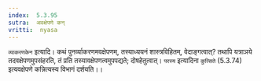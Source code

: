 ```yaml
---
index:  5.3.95
sutra:  अवक्षेपणे कन्
vritti:  nyasa
---
```


`व्याकरणकेन` इत्यादि। कथं पुनर्व्याकरणमवक्षेपणम्, तस्याध्ययनं शास्त्रविहितम्, वेदाङ्गत्वात्? तथापि यत्राञये तदवक्षेपणमुपसंहरति, तं प्रति तस्यावक्षेपणत्वमुपपद्यते; दोषहेतुत्वात्।
`परस्य` इत्यादिना `कुत्सिते` (5.3.74) इत्यवक्षेपणे कन्नित्यस्य विभागं दर्शयति।।

